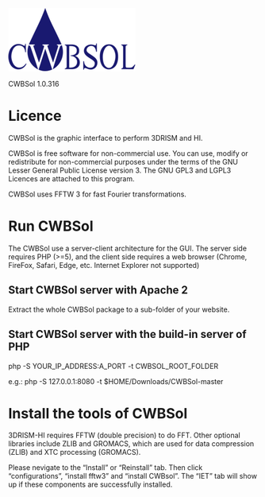 ![logo_256.png](https://github.com/seechin/CWBSol/blob/main/images/logo_256.png?raw=true)

CWBSol 1.0.316

# Licence

CWBSol is the graphic interface to perform 3DRISM and HI.

CWBSol is free software for non-commercial use. You can use, modify or redistribute for non-commercial purposes under the terms of the GNU Lesser General Public License version 3. The GNU GPL3 and LGPL3 Licences are attached to this program.

CWBSol uses FFTW 3 for fast Fourier transformations.

# Run CWBSol

The CWBSol use a server-client architecture for the GUI. The server side requires PHP (>=5), and the client side requires a web browser (Chrome, FireFox, Safari, Edge, etc. Internet Explorer not supported)

## Start CWBSol server with Apache 2

Extract the whole CWBSol package to a sub-folder of your website.

## Start CWBSol server with the build-in server of PHP

php -S YOUR_IP_ADDRESS:A_PORT -t CWBSOL_ROOT_FOLDER

e.g.: php -S 127.0.0.1:8080 -t $HOME/Downloads/CWBSol-master

# Install the tools of CWBSol

3DRISM-HI requires FFTW (double precision) to do FFT. Other optional libraries include ZLIB and GROMACS, which are used for data compression (ZLIB) and XTC processing (GROMACS).

Please nevigate to the “Install” or “Reinstall” tab. Then click “configurations”, “install fftw3” and “install CWBsol”. The “IET” tab will show up if these components are successfully installed.

